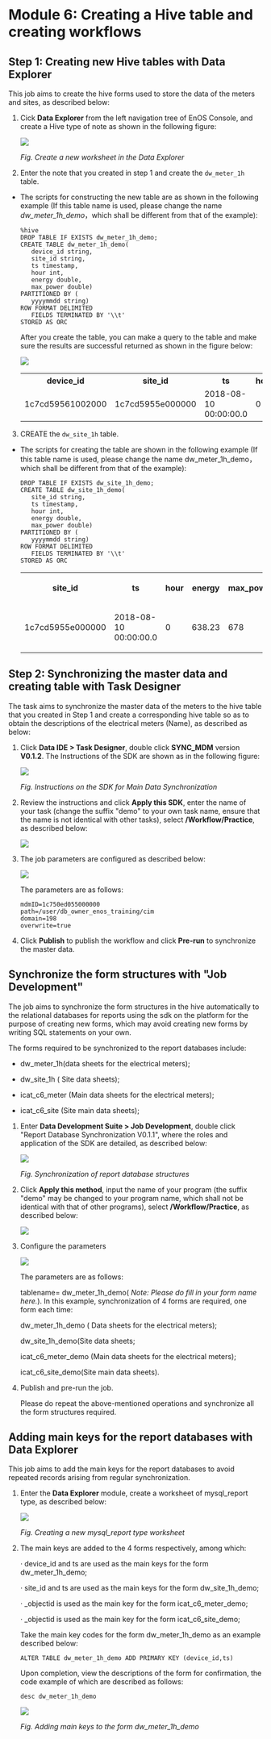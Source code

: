 # Module 6: Creating a Hive table and creating workflows

## Step 1: Creating new Hive tables with Data Explorer

This job aims to create the hive forms used to store the data of the meters and sites, as described below:

1.  Cick **Data Explorer** from the left navigation tree of EnOS Console, and create a Hive type of note as shown in the following figure:

    ![](media/module_6_Create_a_new_worksheet_in_the_Data_Explorer.png)

    *Fig. Create a new worksheet in the Data Explorer*

2.  Enter the note that you created in step 1 and create the `dw_meter_1h` table.

-   The scripts for constructing the new table are as shown in the following example (If this table name is used, please change the name *dw_meter_1h_demo*，which shall be different from that of the example):
    ```
    %hive
    DROP TABLE IF EXISTS dw_meter_1h_demo;
    CREATE TABLE dw_meter_1h_demo(
       device_id string,
       site_id string,
       ts timestamp,
       hour int,
       energy double,
       max_power double)
    PARTITIONED BY (
       yyyymmdd string)
    ROW FORMAT DELIMITED
       FIELDS TERMINATED BY '\\t'
    STORED AS ORC
    ```
    After you create the table, you can make a query to the table and make sure the results are successful returned as shown in the figure below:

    ![](media/module_6_queries_successful.png)

    <table>
      <tr>
        <th width="132">device_id</th>
        <th width="132">site_id</th>
        <th width="144">ts</th>
        <th width="53">hour</th>
        <th width="58">energy</th>
        <th width="88">max_power</th>
        <th width="84">yyyymmdd</th>
      </tr>
      <tr>
        <td width="132">1c7cd59561002000</td>
        <td width="132">1c7cd5955e000000</td>
        <td width="144">2018-08-10 00:00:00.0</td>
        <td width="53">0</td>
        <td width="58">75.8</td>
        <td width="88">81</td>
        <td width="84">20180810</td>
      </tr>
    </table>

3.  CREATE the `dw_site_1h` table.

-   The scripts for creating the table are shown in the following    example (If this table name is used, please change the name dw_meter_1h_demo，which shall be different from that of the example):
    ```
    DROP TABLE IF EXISTS dw_site_1h_demo;
    CREATE TABLE dw_site_1h_demo(
       site_id string,
       ts timestamp,
       hour int,
       energy double,
       max_power double)
    PARTITIONED BY (
       yyyymmdd string)
    ROW FORMAT DELIMITED
       FIELDS TERMINATED BY '\\t'
    STORED AS ORC
    ```

    <table>
      <tr>
        <th width="161"><p>site_id</p></th>
        <th width="170"><p>ts</p></th>
        <th width="66"><p>hour</p></th>
        <th width="64"><p>energy</p></th>
        <th width="97"><p>max_power</p></th>
        <th width="135"><p>yyyymmdd</p></th>
      </tr>
      <tr>
        <td width="161"><p>1c7cd5955e000000</p></td>
        <td width="170"><p>2018-08-10 00:00:00.0</p></td>
        <td width="66"><p>0</p></td>
        <td width="64"><p>638.23</p></td>
        <td width="97"><p>678</p></td>
        <td width="135"><p>20180810</p></td>
      </tr>
    </table>


## Step 2: Synchronizing the master data and creating table with Task Designer

The task aims to synchronize the master data of the meters to the hive table that you created in Step 1 and create a corresponding hive table so as to obtain the descriptions of the electrical
meters (Name), as described as below:

1.  Click **Data IDE > Task Designer**, double click **SYNC_MDM** version **V0.1.2**. The Instructions of the SDK are shown as in the following figure:

    ![](media/module_6_Instructions_on_the_SDK_for_Main_Data_Synchronization.png)

    *Fig. Instructions on the SDK for Main Data Synchronization*

2.  Review the instructions and click **Apply this SDK**, enter the name of your task (change the suffix "demo" to your own task name, ensure that the name is not identical with other tasks), select **/Workflow/Practice**, as described below:

    ![](media/module_6_select_WorkflowPractice.png)

3.  The job parameters are configured as described below:

    ![](media/module_6_job_parameters.png)

    The parameters are as follows:

    ```
    mdmID=1c750ed055000000
    path=/user/db_owner_enos_training/cim
    domain=198
    overwrite=true
    ```

4.  Click **Publish** to publish the workflow and click **Pre-run** to synchronize the master data.

## Synchronize the form structures with "Job Development"

The job aims to synchronize the form structures in the hive automatically to the
relational databases for reports using the sdk on the platform for the purpose
of creating new forms, which may avoid creating new forms by writing SQL
statements on your own.

The forms required to be synchronized to the report databases include:

-   dw_meter_1h(data sheets for the electrical meters);

-   dw_site_1h ( Site data sheets);

-   icat_c6_meter (Main data sheets for the electrical meters);

-   icat_c6_site (Site main data sheets);

1.  Enter **Data Development Suite \> Job Development**, double click "Report
    Database Synchronization V0.1.1", where the roles and application of the SDK
    are detailed, as described below:

    ![](media/module_6_Synchronization_of_report_database_structures.png)

    *Fig. Synchronization of report database structures*

2.  Click **Apply this method**, input the name of your program (the suffix "demo"
    may be changed to your program name, which shall not be identical with that
    of other programs), select **/Workflow/Practice**, as described below:

    ![](media/module_6_select_WorkflowPracticeapplymethod.png)

3.  Configure the parameters

    ![](media/module_6_confi_gramm.png)

    The parameters are as follows:

    tablename= dw_meter_1h_demo( *Note: Please do fill in your form name here.*). In this
example, synchronization of 4 forms are required, one form each time:

    dw_meter_1h_demo ( Data sheets for the electrical meters);

    dw_site_1h_demo(Site data sheets;

    icat_c6_meter_demo (Main data sheets for the electrical meters);

    icat_c6_site_demo(Site main data sheets).

4.  Publish and pre-run the job.

    Please do repeat the above-mentioned operations and synchronize all the form structures required.

## Adding main keys for the report databases with Data Explorer

This job aims to add the main keys for the report databases to avoid repeated
records arising from regular synchronization.

1.  Enter the **Data Explorer** module, create a worksheet of mysql_report type,
    as described below:

    ![](media/module_6_Creating_a_new_mysql_report_type_worksheet.png)

    *Fig. Creating a new mysql_report type worksheet*

2.  The main keys are added to the 4 forms respectively, among which:

    · device_id and ts are used as the main keys for the form dw_meter_1h_demo;

    · site_id and ts are used as the main keys for the form dw_site_1h_demo;

    · \_objectid is used as the main key for the form icat_c6_meter_demo;

    · \_objectid is used as the main key for the form icat_c6_site_demo;

    Take the main key codes for the form dw_meter_1h_demo as an example described below:

    ```
    ALTER TABLE dw_meter_1h_demo ADD PRIMARY KEY (device_id,ts)
    ```

    Upon completion, view the descriptions of the form for confirmation, the code example of which are described as follows:
    ```
    desc dw_meter_1h_demo
    ```

    ![](media/module_6_Adding_main_keys_to_the_form_dw_meter_1h_demo.png)

    *Fig. Adding main keys to the form dw_meter_1h_demo*
